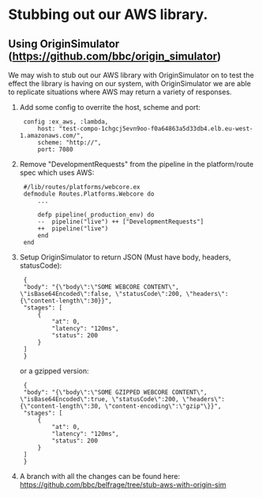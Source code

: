 # Stubbing out our AWS library.

## Using OriginSimulator (https://github.com/bbc/origin_simulator)
We may wish to stub out our AWS library with OriginSimulator on to test the effect the library is having on our system, with OriginSimulator we are able to replicate situations where AWS may return a variety of responses. 

1. Add some config to overrite the host, scheme and port:

        config :ex_aws, :lambda,
            host: "test-compo-1chgcj5evn9oo-f0a64863a5d33db4.elb.eu-west-1.amazonaws.com/",
            scheme: "http://",
            port: 7080


2. Remove "DevelopmentRequests" from the pipeline in the platform/route spec which uses AWS:

        #/lib/routes/platforms/webcore.ex
        defmodule Routes.Platforms.Webcore do
            ...
            
            defp pipeline(_production_env) do
            --  pipeline("live") ++ ["DevelopmentRequests"]
            ++  pipeline("live")
            end
        end

3. Setup OriginSimulator to return JSON (Must have body, headers, statusCode):

        {
        "body": "{\"body\":\"SOME WEBCORE CONTENT\", \"isBase64Encoded\":false, \"statusCode\":200, \"headers\":{\"content-length\":30}}",
        "stages": [
            {
                "at": 0,
                "latency": "120ms",
                "status": 200
            }
        ]
        }
        
    or a gzipped version:

        {
        "body": "{\"body\":\"SOME GZIPPED WEBCORE CONTENT\", \"isBase64Encoded\":true, \"statusCode\":200, \"headers\":{\"content-length\":30, \"content-encoding\":\"gzip"\}}",
        "stages": [
            {
                "at": 0,
                "latency": "120ms",
                "status": 200
            }
        ]
        }


4. A branch with all the changes can be found here: https://github.com/bbc/belfrage/tree/stub-aws-with-origin-sim 

